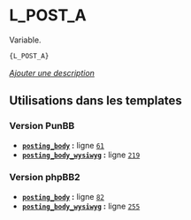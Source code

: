 # L_POST_A


Variable.

```html
{L_POST_A}
```

[*Ajouter une description*](https://fa-tvars.appspot.com/var/L_POST_A)

## Utilisations dans les templates

### Version PunBB
* __[`posting_body`](../tpl/var/punbb/posting_body.md#readme) :__ ligne [`61`](../tpl/src/punbb/posting_body.tpl#L61)
* __[`posting_body_wysiwyg`](../tpl/var/punbb/posting_body_wysiwyg.md#readme) :__ ligne [`219`](../tpl/src/punbb/posting_body_wysiwyg.tpl#L219)

### Version phpBB2
* __[`posting_body`](../tpl/var/subsilver/posting_body.md#readme) :__ ligne [`82`](../tpl/src/subsilver/posting_body.tpl#L82)
* __[`posting_body_wysiwyg`](../tpl/var/subsilver/posting_body_wysiwyg.md#readme) :__ ligne [`255`](../tpl/src/subsilver/posting_body_wysiwyg.tpl#L255)